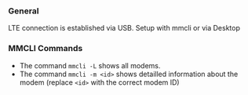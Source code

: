 ### General

LTE connection is established via USB. Setup with mmcli or via Desktop 

### MMCLI Commands 
- The command `mmcli -L` shows all modems. 
- The command `mmcli -m <id>` shows detailled information about the modem (replace `<id>` with the correct modem ID)

